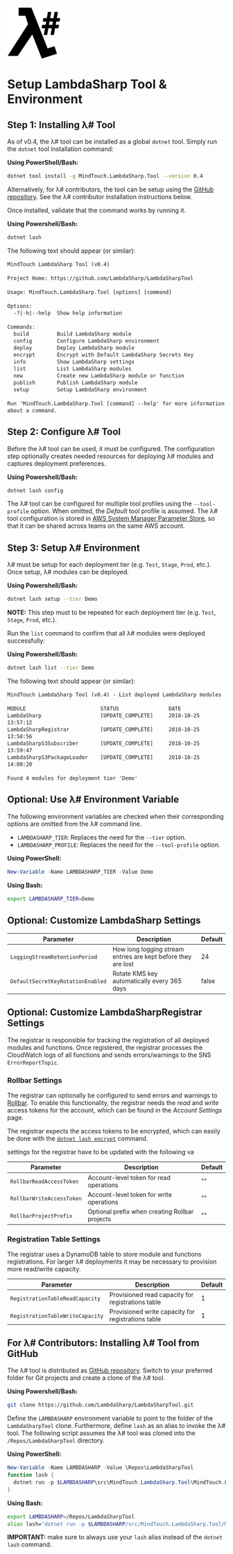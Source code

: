 ![λ#](../Docs/LambdaSharp_v2_small.png)

# Setup LambdaSharp Tool & Environment

## Step 1: Installing λ# Tool

As of v0.4, the λ# tool can be installed as a global `dotnet` tool. Simply run the `dotnet` tool installation command:

__Using PowerShell/Bash:__
```bash
dotnet tool install -g MindTouch.LambdaSharp.Tool --version 0.4
```

Alternatively, for λ# contributors, the tool can be setup using the [GitHub repository](https://github.com/LambdaSharp/LambdaSharpTool). See the λ# contributor installation instructions below.

Once installed, validate that the command works by running it.

__Using Powershell/Bash:__
```bash
dotnet lash
```

The following text should appear (or similar):
```
MindTouch LambdaSharp Tool (v0.4)

Project Home: https://github.com/LambdaSharp/LambdaSharpTool

Usage: MindTouch.LambdaSharp.Tool [options] [command]

Options:
  -?|-h|--help  Show help information

Commands:
  build         Build LambdaSharp module
  config        Configure LambdaSharp environment
  deploy        Deploy LambdaSharp module
  encrypt       Encrypt with Default LambdaSharp Secrets Key
  info          Show LambdaSharp settings
  list          List LambdaSharp modules
  new           Create new LambdaSharp module or function
  publish       Publish LambdaSharp module
  setup         Setup LambdaSharp environment

Run 'MindTouch.LambdaSharp.Tool [command] --help' for more information about a command.
```

## Step 2: Configure λ# Tool

Before the λ# tool can be used, it must be configured. The configuration step optionally creates needed resources for deploying λ# modules and captures deployment preferences.

__Using Powershell/Bash:__
```bash
dotnet lash config
```

The λ# tool can be configured for multiple tool profiles using the `--tool-profile` option. When omitted, the _Default_ tool profile is assumed. The λ# tool configuration is stored in [AWS System Manager Parameter Store](https://docs.aws.amazon.com/systems-manager/latest/userguide/systems-manager-paramstore.html), so that it can be shared across teams on the same AWS account.

## Step 3: Setup λ# Environment

λ# must be setup for each deployment tier (e.g. `Test`, `Stage`, `Prod`, etc.). Once setup, λ# modules can be deployed.

__Using Powershell/Bash:__
```bash
dotnet lash setup --tier Demo
```

__NOTE:__ This step must to be repeated for each deployment tier (e.g. `Test`, `Stage`, `Prod`, etc.).

Run the `list` command to confirm that all λ# modules were deployed successfully:

__Using Powershell/Bash:__
```bash
dotnet lash list --tier Demo
```

The following text should appear (or similar):
```
MindTouch LambdaSharp Tool (v0.4) - List deployed LambdaSharp modules

MODULE                        STATUS                DATE
LambdaSharp                   [UPDATE_COMPLETE]     2018-10-25 13:57:12
LambdaSharpRegistrar          [UPDATE_COMPLETE]     2018-10-25 13:58:56
LambdaSharpS3Subscriber       [UPDATE_COMPLETE]     2018-10-25 13:59:47
LambdaSharpS3PackageLoader    [UPDATE_COMPLETE]     2018-10-25 14:00:20

Found 4 modules for deployment tier 'Demo'
```

## Optional: Use λ# Environment Variable

The following environment variables are checked when their corresponding options are omitted from the λ# command line.
* `LAMBDASHARP_TIER`: Replaces the need for the `--tier` option.
* `LAMBDASHARP_PROFILE`: Replaces the need for the `--tool-profile` option.

__Using PowerShell:__
```powershell
New-Variable -Name LAMBDASHARP_TIER -Value Demo
```

__Using Bash:__
```bash
export LAMBDASHARP_TIER=Demo
```

## Optional: Customize LambdaSharp Settings

|Parameter|Description|Default|
|---|---|---|
|`LoggingStreamRetentionPeriod`|How long logging stream entries are kept before they are lost|24|
|`DefaultSecretKeyRotationEnabled`|Rotate KMS key automatically every 365 days|false|

## Optional: Customize LambdaSharpRegistrar Settings

The registrar is responsible for tracking the registration of all deployed modules and functions. Once registered, the registrar processes the CloudWatch logs of all functions and sends errors/warnings to the SNS `ErrorReportTopic`.

### Rollbar Settings

The registrar can optionally be configured to send errors and warnings to [Rollbar](https://rollbar.com/). To enable this functionality, the registrar needs the _read_ and _write_ access tokens for the account, which can be found in the _Account Settings_ page.

The registrar expects the access tokens to be encrypted, which can easily be done with the [`dotnet lash encrypt`](../src/MindTouch.LambdaSharp.Tool/Docs/Tool-Encrypt.md) command.

settings for the registrar have to be updated with the following va

|Parameter|Description|Default|
|---|---|---|
|`RollbarReadAccessToken`|Account-level token for read operations|""|
|`RollbarWriteAccessToken`|Account-level token for write operations|""|
|`RollbarProjectPrefix`|Optional prefix when creating Rollbar projects|""|

### Registration Table Settings

The registrar uses a DynamoDB table to store module and functions registrations. For larger λ# deployments it may be necessary to provision more read/write capacity.

|Parameter|Description|Default|
|---|---|---|
|`RegistrationTableReadCapacity`|Provisioned read capacity for registrations table|1|
|`RegistrationTableWriteCapacity`|Provisioned write capacity for registrations table|1|

## For λ# Contributors: Installing λ# Tool from GitHub

The λ# tool is distributed as [GitHub repository](https://github.com/LambdaSharp/LambdaSharpTool). Switch to your preferred folder for Git projects and create a clone of the λ# tool.

__Using Powershell/Bash:__
```bash
git clone https://github.com/LambdaSharp/LambdaSharpTool.git
```

Define the `LAMBDASHARP` environment variable to point to the folder of the `LambdaSharpTool` clone. Furthermore, define `lash` as an alias to invoke the λ# tool. The following script assumes the λ# tool was cloned into the `/Repos/LambdaSharpTool` directory.

__Using PowerShell:__
```powershell
New-Variable -Name LAMBDASHARP -Value \Repos\LambdaSharpTool
function lash {
  dotnet run -p $LAMBDASHARP\src\MindTouch.LambdaSharp.Tool\MindTouch.LambdaSharp.Tool.csproj -- $args
}
```

__Using Bash:__
```bash
export LAMBDASHARP=/Repos/LambdaSharpTool
alias lash="dotnet run -p $LAMBDASHARP/src/MindTouch.LambdaSharp.Tool/MindTouch.LambdaSharp.Tool.csproj --"
```

__IMPORTANT:__ make sure to always use your  `lash` alias instead of the `dotnet lash` command.
